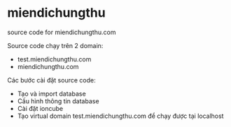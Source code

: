 # miendichungthu
source code for miendichungthu.com

Source code chạy trên 2 domain:
- test.miendichungthu.com
- miendichungthu.com

Các bước cài đặt source code:
- Tạo và import database
- Cấu hình thông tin database
- Cài đặt ioncube
- Tạo virtual domain test.miendichungthu.com để chạy được tại localhost
